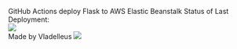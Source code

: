 GitHub Actions deploy Flask to AWS Elastic Beanstalk
Status of Last Deployment:<br>
<img src="https://github.com/vladelleus/octo/workflows/CI-CD-Pipeline-to-AWS-ElasticBeanstalk/badge.svg?branch=master">
<br>
Made by Vladelleus
<img src="https://media0.giphy.com/media/MVuTi2LcjWTew/giphy.gif?cid=ecf05e47lbpx0qivtxsub7sezyf9woecqp3c4raa2h0ti242&rid=giphy.gif&ct=g">
